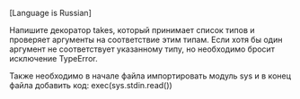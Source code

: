 [Language is Russian]

Напишите декоратор takes, который принимает список типов и проверяет аргументы на соответствие этим типам. Если хотя бы один аргумент не соответствует указанному типу, но необходимо бросит исключение TypeError.

Также необходимо в начале файла импортировать модуль sys и в конец файла добавить код:
exec(sys.stdin.read())
